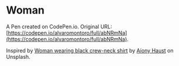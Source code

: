 # Woman

A Pen created on CodePen.io. Original URL: [https://codepen.io/alvaromontoro/full/abNRmNa](https://codepen.io/alvaromontoro/full/abNRmNa).

Inspired by [Woman wearing black crew-neck shirt](https://unsplash.com/photos/3TLl_97HNJo) by [Aiony Haust](https://unsplash.com/@aiony) on Unsplash.
